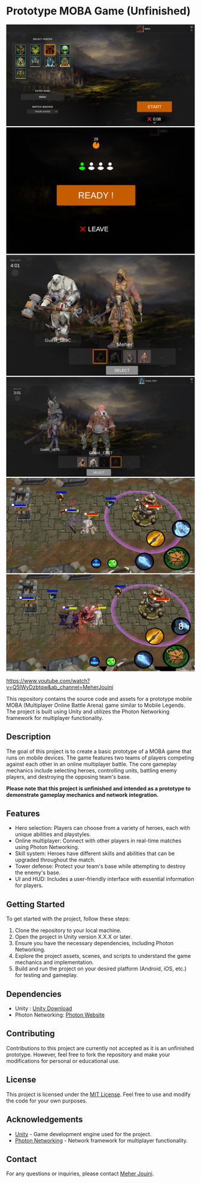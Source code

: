 # Prototype MOBA Game (Unfinished)

![Game Screenshot 1](1.png)
![Game Screenshot 2](2.png)
![Game Screenshot 3](3.png)
![Game Screenshot 4](4.png)
![Game Screenshot 5](5.png)
![Game Screenshot 6](6.png)

https://www.youtube.com/watch?v=Q5lWyDzbtqw&ab_channel=MeherJouini

This repository contains the source code and assets for a prototype mobile MOBA (Multiplayer Online Battle Arena) game similar to Mobile Legends. The project is built using Unity and utilizes the Photon Networking framework for multiplayer functionality.

## Description
The goal of this project is to create a basic prototype of a MOBA game that runs on mobile devices. The game features two teams of players competing against each other in an online multiplayer battle. The core gameplay mechanics include selecting heroes, controlling units, battling enemy players, and destroying the opposing team's base.

**Please note that this project is unfinished and intended as a prototype to demonstrate gameplay mechanics and network integration.**

## Features
- Hero selection: Players can choose from a variety of heroes, each with unique abilities and playstyles.
- Online multiplayer: Connect with other players in real-time matches using Photon Networking.
- Skill system: Heroes have different skills and abilities that can be upgraded throughout the match.
- Tower defense: Protect your team's base while attempting to destroy the enemy's base.
- UI and HUD: Includes a user-friendly interface with essential information for players.

## Getting Started
To get started with the project, follow these steps:

1. Clone the repository to your local machine.
2. Open the project in Unity version X.X.X or later.
3. Ensure you have the necessary dependencies, including Photon Networking.
4. Explore the project assets, scenes, and scripts to understand the game mechanics and implementation.
5. Build and run the project on your desired platform (Android, iOS, etc.) for testing and gameplay.

## Dependencies
- Unity : [Unity Download](https://unity.com/)
- Photon Networking: [Photon Website](https://www.photonengine.com/)

## Contributing
Contributions to this project are currently not accepted as it is an unfinished prototype. However, feel free to fork the repository and make your modifications for personal or educational use.

## License
This project is licensed under the [MIT License](LICENSE). Feel free to use and modify the code for your own purposes.

## Acknowledgements
- [Unity](https://unity.com/) - Game development engine used for the project.
- [Photon Networking](https://www.photonengine.com/) - Network framework for multiplayer functionality.

## Contact
For any questions or inquiries, please contact [Meher Jouini](mailto:jouin.meherr@gmail.com).
